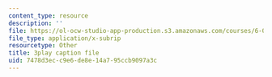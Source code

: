 ```yaml
---
content_type: resource
description: ''
file: https://ol-ocw-studio-app-production.s3.amazonaws.com/courses/6-041-probabilistic-systems-analysis-and-applied-probability-fall-2010/7478d3ecc9e6de8e14a795ccb9097a3c_EObHWIEKGjA.srt
file_type: application/x-subrip
resourcetype: Other
title: 3play caption file
uid: 7478d3ec-c9e6-de8e-14a7-95ccb9097a3c
---
```

